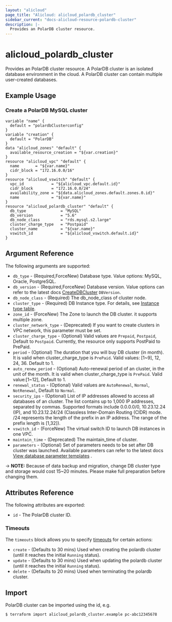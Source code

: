 ```yaml
---
layout: "alicloud"
page_title: "Alicloud: alicloud_polardb_cluster"
sidebar_current: "docs-alicloud-resource-polardb-cluster"
description: |-
  Provides an PolarDB cluster resource.
---
```


# alicloud\_polardb\_cluster

Provides an PolarDB cluster resource. A PolarDB cluster is an isolated database
environment in the cloud. A PolarDB cluster can contain multiple user-created
databases.

## Example Usage

### Create a PolarDB MySQL cluster

```
variable "name" {
  default = "polardbClusterconfig"
}
variable "creation" {
  default = "PolarDB"
}
data "alicloud_zones" "default" {
  available_resource_creation = "${var.creation}"
}
resource "alicloud_vpc" "default" {
  name       = "${var.name}"
  cidr_block = "172.16.0.0/16"
}
resource "alicloud_vswitch" "default" {
  vpc_id            = "${alicloud_vpc.default.id}"
  cidr_block        = "172.16.0.0/24"
  availability_zone = "${data.alicloud_zones.default.zones.0.id}"
  name              = "${var.name}"
}
resource "alicloud_polardb_cluster" "default" {
  db_type               = "MySQL"
  db_version            = "5.6"
  db_node_class         = "rds.mysql.s2.large"
  cluster_charge_type   = "Postpaid"
  cluster_name          = "${var.name}"
  vswitch_id            = "${alicloud_vswitch.default.id}"
}
```

## Argument Reference

The following arguments are supported:

* `db_type` - (Required,ForceNew) Database type. Value options: MySQL, Oracle, PostgreSQL.
* `db_version` - (Required,ForceNew) Database version. Value options can refer to the latest docs [CreateDBCluster](https://help.aliyun.com/document_detail/98169.html?spm=a2c4g.11186623.6.1080.34c26267JaBTSL) `DBVersion`.
* `db_node_class` - (Required) The db_node_class of cluster node.
* `cluster_type` - (Required) DB Instance type. For details, see [Instance type table](https://www.alibabacloud.com/help/doc-detail/26312.htm).
* `zone_id` - (ForceNew) The Zone to launch the DB cluster. it supports multiple zone.
* `cluster_network_type` - (Deprecated) If you want to create clusters in VPC network, this parameter must be set.
* `cluster_charge_type` - (Optional) Valid values are `Prepaid`, `Postpaid`, Default to `Postpaid`. Currently, the resource only supports PostPaid to PrePaid.
* `period` - (Optional) The duration that you will buy DB cluster (in month). It is valid when cluster_charge_type is `PrePaid`. Valid values: [1~9], 12, 24, 36. Default to 1.
* `auto_renew_period` - (Optional) Auto-renewal period of an cluster, in the unit of the month. It is valid when cluster_charge_type is `PrePaid`. Valid value:[1~12], Default to 1.
* `renewal_status` - (Optional) Valid values are `AutoRenewal`, `Normal`, `NotRenewal`, Default to `Normal`. 
* `security_ips` - (Optional) List of IP addresses allowed to access all databases of an cluster. The list contains up to 1,000 IP addresses, separated by commas. Supported formats include 0.0.0.0/0, 10.23.12.24 (IP), and 10.23.12.24/24 (Classless Inter-Domain Routing (CIDR) mode. /24 represents the length of the prefix in an IP address. The range of the prefix length is [1,32]).
* `vswitch_id` - (ForceNew) The virtual switch ID to launch DB instances in one VPC.
* `maintain_time` - (Deprecated) The maintain_time of cluster.
* `parameters` - (Optional) Set of parameters needs to be set after DB cluster was launched. Available parameters can refer to the latest docs [View database parameter templates](https://www.alibabacloud.com/help/doc-detail/26284.htm) .

-> **NOTE:** Because of data backup and migration, change DB cluster type and storage would cost 15~20 minutes. Please make full preparation before changing them.

## Attributes Reference

The following attributes are exported:

* `id` - The PolarDB cluster ID.

### Timeouts

The `timeouts` block allows you to specify [timeouts](https://www.terraform.io/docs/configuration-0-11/resources.html#timeouts) for certain actions:

* `create` - (Defaults to 30 mins) Used when creating the polardb cluster (until it reaches the initial `Running` status). 
* `update` - (Defaults to 30 mins) Used when updating the polardb cluster (until it reaches the initial `Running` status). 
* `delete` - (Defaults to 20 mins) Used when terminating the polardb cluster. 

## Import

PolarDB cluster can be imported using the id, e.g.

```
$ terraform import alicloud_polardb_cluster.example pc-abc12345678
```